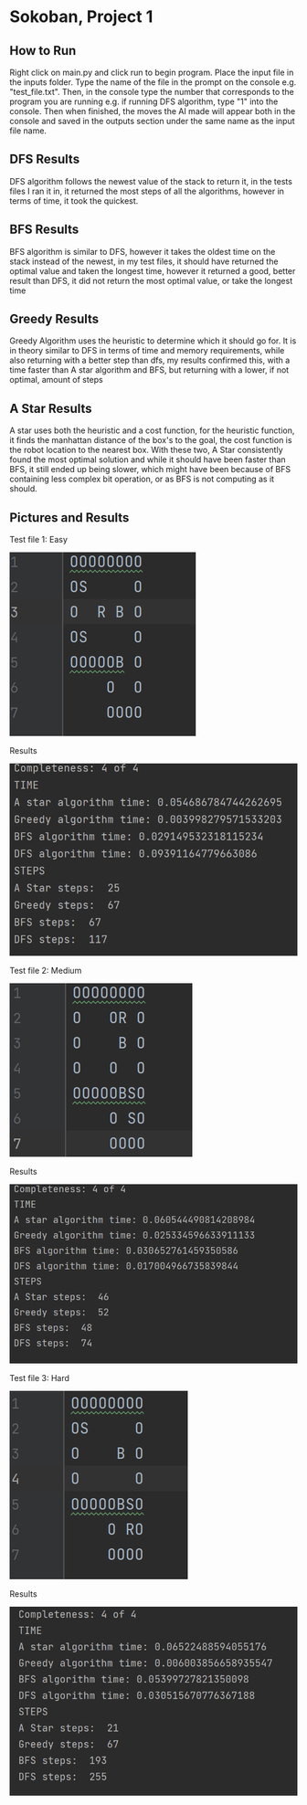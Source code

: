 # Sokoban, Project 1

## How to Run

Right click on main.py and click run to begin program.  Place the input file in the
inputs folder.  Type the name of the file in the prompt on the console e.g. "test_file.txt".
Then, in the console type the number that corresponds to the program you are running e.g. if
running DFS algorithm, type "1" into the console.  Then when finished, the moves the AI made will appear
both in the console and saved in the outputs section under the same name as the input file name.

## DFS Results
DFS algorithm follows the newest value of the stack to return it, in the tests files I ran it in, it returned the most
steps of all the algorithms, however in terms of time, it took the quickest.

## BFS Results
BFS algorithm is similar to DFS, however it takes the oldest time on the stack instead of the newest,
in my test files, it should have returned the optimal value and taken the longest time, however it returned a good, 
better result than DFS, it did not return the most optimal value, or take the longest time
## Greedy Results
Greedy Algorithm uses the heuristic to determine which it should go for. It is in theory similar to DFS in terms of time
and memory requirements, while also returning with a better step than dfs, my results confirmed this, with a time faster 
than A star algorithm and BFS, but returning with a lower, if not optimal, amount of steps

## A Star Results
A star uses both the heuristic and a cost function, for the heuristic function, it finds the manhattan distance of the 
box's to the goal, the cost function is the robot location to the nearest box.  With these two, A Star consistently found
the most optimal solution and while it should have been faster than BFS, it still ended up being slower, which might have
been because of BFS containing less complex bit operation, or as BFS is not computing as it should.

## Pictures and Results
Test file 1: Easy

![img_4.png](img_4.png)

Results

![img_5.png](img_5.png)

Test file 2: Medium

![img.png](img.png)

Results

![img_1.png](img_1.png)

Test file 3: Hard

![img_2.png](img_2.png)

Results

![img_3.png](img_3.png)

